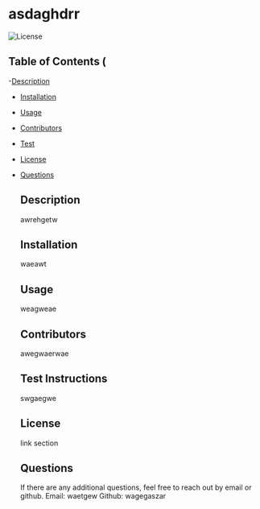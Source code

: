 
# asdaghdrr
  
  ![License](https://img.shields.io/badge/License-Apache-License-2.0-orange)
  
  ## Table of Contents (

-[Description](#decription)
- [Installation](#installation)
- [Usage](#usage)
- [Contributors](#contributors)
- [Test](#test-instructions)
- [License](#License)
- [Questions](#questions)
  

  ## Description
  awrehgetw

  ## Installation
  waeawt

  ## Usage
  weagweae

  ## Contributors
  awegwaerwae

  ## Test Instructions
  swgaegwe

  ## License
  link
  section

  ## Questions 
  If there are any additional questions, feel free to reach out by email or github.
  Email: waetgew
  Github: wagegaszar

